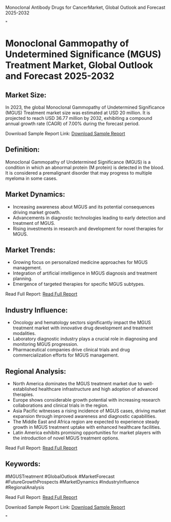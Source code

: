 Monoclonal Antibody Drugs for CancerMarket, Global Outlook and Forecast 2025-2032

"<!DOCTYPE html>
<html>
<head>
  <title>Monoclonal Gammopathy of Undetermined Significance (MGUS) Treatment Market</title>
</head>
<body>

<h1>Monoclonal Gammopathy of Undetermined Significance (MGUS) Treatment Market, Global Outlook and Forecast 2025-2032</h1>

<h2>Market Size:</h2>
<p>In 2023, the global Monoclonal Gammopathy of Undetermined Significance (MGUS) Treatment market size was estimated at USD 20 million. It is projected to reach USD 36.77 million by 2032, exhibiting a compound annual growth rate (CAGR) of 7.00% during the forecast period.</p>
<p>Download Sample Report Link: <a href='https://www.statsmarketresearch.com/download-free-sample/8028923/global-us-monoclonal-gammopathy-of-undetermined-significance-treatment-forecast-2025-2032-560'>Download Sample Report</a></p>

<h2>Definition:</h2>
<p>Monoclonal Gammopathy of Undetermined Significance (MGUS) is a condition in which an abnormal protein (M protein) is detected in the blood. It is considered a premalignant disorder that may progress to multiple myeloma in some cases.</p>

<h2>Market Dynamics:</h2>
<ul>
  <li>Increasing awareness about MGUS and its potential consequences driving market growth.</li>
  <li>Advancements in diagnostic technologies leading to early detection and treatment of MGUS.</li>
  <li>Rising investments in research and development for novel therapies for MGUS.</li>
</ul>

<h2>Market Trends:</h2>
<ul>
  <li>Growing focus on personalized medicine approaches for MGUS management.</li>
  <li>Integration of artificial intelligence in MGUS diagnosis and treatment planning.</li>
  <li>Emergence of targeted therapies for specific MGUS subtypes.</li>
</ul>
<p>Read Full Report: <a href='https://www.statsmarketresearch.com/global-us-monoclonal-gammopathy-of-undetermined-significance-treatment-forecast-2025-2032-560-8028923'>Read Full Report</a></p>

<h2>Industry Influence:</h2>
<ul>
  <li>Oncology and hematology sectors significantly impact the MGUS treatment market with innovative drug development and treatment modalities.</li>
  <li>Laboratory diagnostic industry plays a crucial role in diagnosing and monitoring MGUS progression.</li>
  <li>Pharmaceutical companies drive clinical trials and drug commercialization efforts for MGUS management.</li>
</ul>

<h2>Regional Analysis:</h2>
<ul>
  <li>North America dominates the MGUS treatment market due to well-established healthcare infrastructure and high adoption of advanced therapies.</li>
  <li>Europe shows considerable growth potential with increasing research collaborations and clinical trials in the region.</li>
  <li>Asia Pacific witnesses a rising incidence of MGUS cases, driving market expansion through improved awareness and diagnostic capabilities.</li>
  <li>The Middle East and Africa region are expected to experience steady growth in MGUS treatment uptake with enhanced healthcare facilities.</li>
  <li>Latin America exhibits promising opportunities for market players with the introduction of novel MGUS treatment options.</li>
</ul>
<p>Read Full Report: <a href='https://www.statsmarketresearch.com/global-us-monoclonal-gammopathy-of-undetermined-significance-treatment-forecast-2025-2032-560-8028923'>Read Full Report</a></p>

<h2>Keywords:</h2>
<p>#MGUSTreatment #GlobalOutlook #MarketForecast #FutureGrowthProspects #MarketDynamics #IndustryInfluence #RegionalAnalysis</p>

<p>Read Full Report: <a href='https://www.statsmarketresearch.com/global-us-monoclonal-gammopathy-of-undetermined-significance-treatment-forecast-2025-2032-560-8028923'>Read Full Report</a></p>
<p>Download Sample Report Link: <a href='https://www.statsmarketresearch.com/download-free-sample/8028923/global-us-monoclonal-gammopathy-of-undetermined-significance-treatment-forecast-2025-2032-560'>Download Sample Report</a></p>

</body>
</html>"
